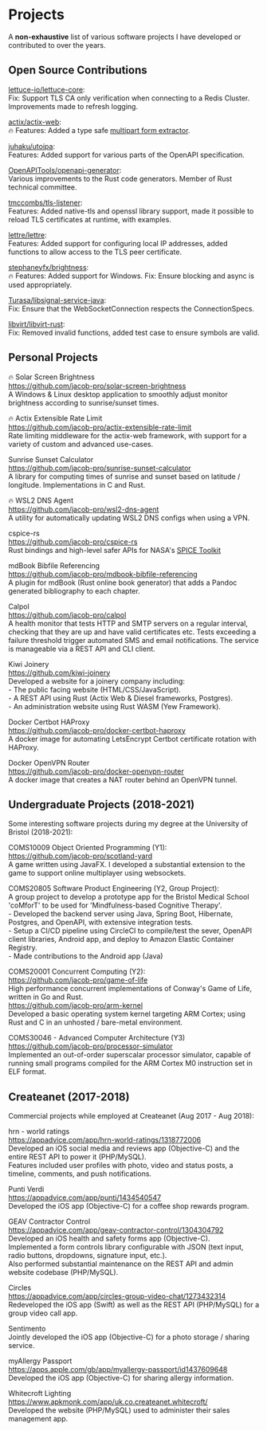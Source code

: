 # Projects

A **non-exhaustive** list of various software projects I have developed or contributed to over the years.

## Open Source Contributions

[lettuce-io/lettuce-core](https://github.com/lettuce-io/lettuce-core/pulls?q=is%3Aclosed+author%3Ajacob-pro+): \
Fix: Support TLS CA only verification when connecting to a Redis Cluster. Improvements made to refresh logging.

[actix/actix-web](https://github.com/actix/actix-web/pulls?q=is%3Amerged+author%3Ajacob-pro): \
🔥 Features: Added a type safe [multipart form extractor](https://docs.rs/actix-multipart/latest/actix_multipart/form/index.html).

[juhaku/utoipa](https://github.com/juhaku/utoipa/pulls?q=is%3Amerged+author%3Ajacob-pro): \
Features: Added support for various parts of the OpenAPI specification.

[OpenAPITools/openapi-generator](https://github.com/OpenAPITools/openapi-generator/pulls?q=is%3Amerged+author%3Ajacob-pro): \
Various improvements to the Rust code generators. Member of Rust technical committee.

[tmccombs/tls-listener](https://github.com/tmccombs/tls-listener/pulls?q=is%3Amerged+author%3Ajacob-pro): \
Features: Added native-tls and openssl library support, made it possible to reload TLS certificates at runtime, with
examples.

[lettre/lettre](https://github.com/lettre/lettre/pulls?q=is%3Amerged+author%3Ajacob-pro): \
Features: Added support for configuring local IP addresses, added functions to allow access to the TLS peer certificate.

[stephaneyfx/brightness](https://github.com/stephaneyfx/brightness/pulls?q=is%3Amerged+author%3Ajacob-pro): \
🔥 Features: Added support for Windows. Fix: Ensure blocking and async is used appropriately.

[Turasa/libsignal-service-java](https://github.com/Turasa/libsignal-service-java/pull/28): \
Fix: Ensure that the WebSocketConnection respects the ConnectionSpecs.

[libvirt/libvirt-rust](https://gitlab.com/libvirt/libvirt-rust/-/merge_requests/14): \
Fix: Removed invalid functions, added test case to ensure symbols are valid.

## Personal Projects

🔥 Solar Screen Brightness \
<https://github.com/jacob-pro/solar-screen-brightness> \
A Windows & Linux desktop application to smoothly adjust monitor brightness according to sunrise/sunset times.

🔥 Actix Extensible Rate Limit \
<https://github.com/jacob-pro/actix-extensible-rate-limit> \
Rate limiting middleware for the actix-web framework, with support for a variety of custom and advanced use-cases.

Sunrise Sunset Calculator \
<https://github.com/jacob-pro/sunrise-sunset-calculator> \
A library for computing times of sunrise and sunset based on latitude / longitude. Implementations in C and Rust.

🔥 WSL2 DNS Agent \
<https://github.com/jacob-pro/wsl2-dns-agent> \
A utility for automatically updating WSL2 DNS configs when using a VPN.

cspice-rs \
<https://github.com/jacob-pro/cspice-rs> \
Rust bindings and high-level safer APIs for NASA's [SPICE Toolkit](https://naif.jpl.nasa.gov/naif/toolkit.html)

mdBook Bibfile Referencing \
<https://github.com/jacob-pro/mdbook-bibfile-referencing> \
A plugin for mdBook (Rust online book generator) that adds a Pandoc generated bibliography to each chapter.

Calpol \
<https://github.com/jacob-pro/calpol> \
A health monitor that tests HTTP and SMTP servers on a regular interval, checking that they are up and have valid
certificates etc. Tests exceeding a failure threshold trigger automated SMS and email notifications. The service
is manageable via a REST API and CLI client.

Kiwi Joinery \
<https://github.com/kiwi-joinery> \
Developed a website for a joinery company including: \
\- The public facing website (HTML/CSS/JavaScript). \
\- A REST API using Rust (Actix Web & Diesel frameworks, Postgres). \
\- An administration website using Rust WASM (Yew Framework).

Docker Certbot HAProxy \
<https://github.com/jacob-pro/docker-certbot-haproxy> \
A docker image for automating LetsEncrypt Certbot certificate rotation with HAProxy.

Docker OpenVPN Router \
<https://github.com/jacob-pro/docker-openvpn-router> \
A docker image that creates a NAT router behind an OpenVPN tunnel.

## Undergraduate Projects (2018-2021)

Some interesting software projects during my degree at the University of Bristol (2018-2021):

COMS10009 Object Oriented Programming (Y1): \
<https://github.com/jacob-pro/scotland-yard> \
A game written using JavaFX. I developed a substantial extension to the game to support online multiplayer using 
websockets.

COMS20805 Software Product Engineering (Y2, Group Project): \
A group project to develop a prototype app for the Bristol Medical School 'coMforT' to be used for 'Mindfulness-based 
Cognitive Therapy'. \
\- Developed the backend server using Java, Spring Boot, Hibernate, Postgres, and OpenAPI, with extensive integration tests. \
\- Setup a CI/CD pipeline using CircleCI to compile/test the sever, OpenAPI client libraries,  Android app, and deploy to Amazon Elastic Container Registry. \
\- Made contributions to the Android app (Java)

COMS20001 Concurrent Computing (Y2): \
<https://github.com/jacob-pro/game-of-life> \
High performance concurrent implementations of Conway's Game of Life, written in Go and Rust. \
<https://github.com/jacob-pro/arm-kernel> \
Developed a basic operating system kernel targeting ARM Cortex;
using Rust and C in an unhosted / bare-metal environment.

COMS30046 - Advanced Computer Architecture (Y3) \
<https://github.com/jacob-pro/processor-simulator> \
Implemented an out-of-order superscalar processor simulator, capable of running small programs compiled
for the ARM Cortex M0 instruction set in ELF format.

## Createanet (2017-2018)

Commercial projects while employed at Createanet (Aug 2017 - Aug 2018):

hrn - world ratings \
<https://appadvice.com/app/hrn-world-ratings/1318772006> \
Developed an iOS social media and reviews app (Objective-C) and the entire REST API to power it (PHP/MySQL). \
Features included user profiles with photo, video and status posts, a timeline, comments, and push notifications.

Punti Verdi \
<https://appadvice.com/app/punti/1434540547> \
Developed the iOS app (Objective-C) for a coffee shop rewards program.

GEAV Contractor Control \
<https://appadvice.com/app/geav-contractor-control/1304304792> \
Developed an iOS health and safety forms app (Objective-C). \
Implemented a form controls library configurable with JSON (text input, radio buttons, dropdowns, signature input, etc.). \
Also performed substantial maintenance on the REST API and admin website codebase (PHP/MySQL).

Circles \
<https://appadvice.com/app/circles-group-video-chat/1273432314> \
Redeveloped the iOS app (Swift) as well as the REST API (PHP/MySQL) for a group video call app.

Sentimento \
Jointly developed the iOS app (Objective-C) for a photo storage / sharing service.

myAllergy Passport \
<https://apps.apple.com/gb/app/myallergy-passport/id1437609648> \
Developed the iOS app (Objective-C) for sharing allergy information.

Whitecroft Lighting \
<https://www.apkmonk.com/app/uk.co.createanet.whitecroft/> \
Developed the website (PHP/MySQL) used to administer their sales management app.
